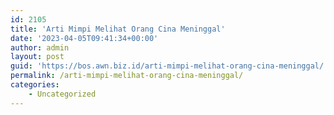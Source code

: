```yaml
---
id: 2105
title: 'Arti Mimpi Melihat Orang Cina Meninggal'
date: '2023-04-05T09:41:34+00:00'
author: admin
layout: post
guid: 'https://bos.awn.biz.id/arti-mimpi-melihat-orang-cina-meninggal/'
permalink: /arti-mimpi-melihat-orang-cina-meninggal/
categories:
    - Uncategorized
---
```


